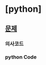 # [python] 

## [문제](https://www.acmicpc.net/problem/1920) 

### 의사코드 



### python Code
```py

```